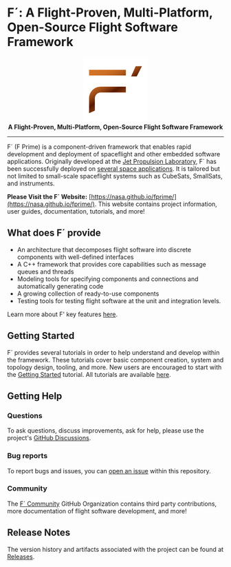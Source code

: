 # F´: A Flight-Proven, Multi-Platform, Open-Source Flight Software Framework

<p align = "center">
<img width = "150" height = "auto" src = "docs/img/fprime-logo.png"> <br>   
<strong>A Flight-Proven, Multi-Platform, Open-Source Flight Software Framework</strong>
</p>
<hr>

F´ (F Prime) is a component-driven framework that enables rapid development and deployment of spaceflight and other embedded software applications. Originally developed at the [Jet Propulsion Laboratory](https://www.jpl.nasa.gov/), F´ has been successfully deployed on [several space applications](https://nasa.github.io/fprime/projects.html). It is tailored but not limited to small-scale spaceflight systems such as CubeSats, SmallSats, and instruments.

**Please Visit the F´ Website:** [https://nasa.github.io/fprime/](https://nasa.github.io/fprime/).  This website contains project information, user guides, documentation, tutorials, and more!

## What does F´ provide
- An architecture that decomposes flight software into discrete components with well-defined interfaces
- A C++ framework that provides core capabilities such as message queues and threads
- Modeling tools for specifying components and connections and automatically generating code
- A growing collection of ready-to-use components
- Testing tools for testing flight software at the unit and integration levels.

Learn more about F' key features [here](https://nasa.github.io/fprime/features.html).


## Getting Started

F´ provides several tutorials in order to help understand and develop within the framework. These tutorials cover basic component creation, system and topology design, tooling, and more. New users are encouraged to start with the [Getting Started](https://nasa.github.io/fprime/Tutorials/HelloWorld/Tutorial.html) tutorial. All tutorials are available [here](https://nasa.github.io/fprime/Tutorials/README.html).


## Getting Help

### Questions
To ask questions, discuss improvements, ask for help, please use the project's [GitHub Discussions](https://github.com/nasa/fprime/discussions).
### Bug reports
To report bugs and issues, you can [open an issue](https://github.com/nasa/fprime/issues) within this repository.
### Community
The [F´ Community](https://github.com/fprime-community) GitHub Organization contains third party contributions, more documentation of flight software development, and more!


## Release Notes

The version history and artifacts associated with the project can be found at [Releases](https://github.com/nasa/fprime/releases).